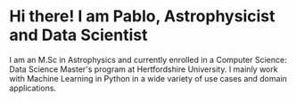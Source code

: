 # Hi there! I am Pablo, Astrophysicist and Data Scientist

I am an M.Sc in Astrophysics and currently enrolled in a Computer Science: Data Science Master's program at Hertfordshire University. I mainly work with Machine Learning in Python in a wide variety of use cases and domain applications. 

